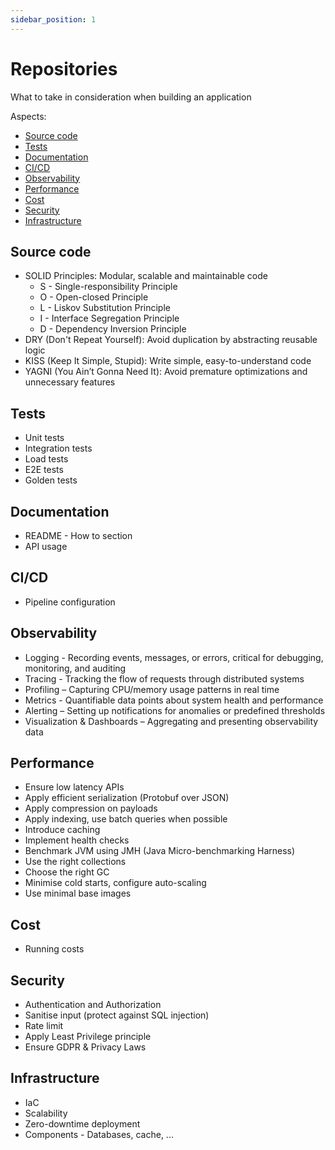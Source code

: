```yaml
---
sidebar_position: 1
---
```


# Repositories

What to take in consideration when building an application

Aspects:

- [Source code](repositories#source-code)
- [Tests](repositories#tests)
- [Documentation](repositories#documentation)
- [CI/CD](repositories#cicd)
- [Observability](repositories#observability)
- [Performance](repositories#performance)
- [Cost](repositories#cost)
- [Security](repositories#security)
- [Infrastructure](repositories#infrastructure)

## Source code

* SOLID Principles: Modular, scalable and maintainable code
  * S - Single-responsibility Principle
  * O - Open-closed Principle
  * L - Liskov Substitution Principle
  * I - Interface Segregation Principle
  * D - Dependency Inversion Principle  
* DRY (Don't Repeat Yourself): Avoid duplication by abstracting reusable logic
* KISS (Keep It Simple, Stupid): Write simple, easy-to-understand code
* YAGNI (You Ain’t Gonna Need It): Avoid premature optimizations and unnecessary features

## Tests

* Unit tests
* Integration tests
* Load tests
* E2E tests
* Golden tests

## Documentation

* README - How to section
* API usage

## CI/CD

  * Pipeline configuration

## Observability

* Logging - Recording events, messages, or errors, critical for debugging, monitoring, and auditing
* Tracing - Tracking the flow of requests through distributed systems
* Profiling – Capturing CPU/memory usage patterns in real time
* Metrics - Quantifiable data points about system health and performance
* Alerting – Setting up notifications for anomalies or predefined thresholds
* Visualization & Dashboards – Aggregating and presenting observability data

## Performance

* Ensure low latency APIs
* Apply efficient serialization (Protobuf over JSON)
* Apply compression on payloads
* Apply indexing, use batch queries when possible
* Introduce caching
* Implement health checks
* Benchmark JVM using JMH (Java Micro-benchmarking Harness)
* Use the right collections
* Choose the right GC
* Minimise cold starts, configure auto-scaling
* Use minimal base images

## Cost

* Running costs 

## Security

* Authentication and Authorization
* Sanitise input (protect against SQL injection)
* Rate limit 
* Apply Least Privilege principle
* Ensure GDPR & Privacy Laws

## Infrastructure

* IaC
* Scalability
* Zero-downtime deployment
* Components - Databases, cache, ...
